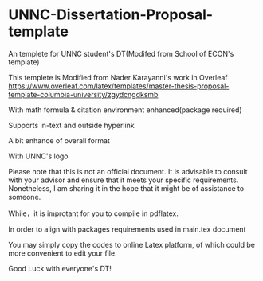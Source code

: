 # UNNC-Dissertation-Proposal-template
An templete for UNNC student's DT(Modifed from School of ECON's template)

This templete is Modified from Nader Karayanni's work in Overleaf
https://www.overleaf.com/latex/templates/master-thesis-proposal-template-columbia-university/zgydcngdksmb

With math formula & citation environment enhanced(package required)

Supports in-text and outside hyperlink

A bit enhance of overall format

With UNNC's logo

Please note that this is not an official document. It is advisable to consult with your advisor and ensure that it meets your specific requirements. Nonetheless, I am sharing it in the hope that it might be of assistance to someone.

While，it is improtant for you to compile in pdflatex. 

In order to align with packages requirements used in main.tex document

You may simply copy the codes to online Latex platform, of which could be more convenient to edit your file.

Good Luck with everyone's DT!

